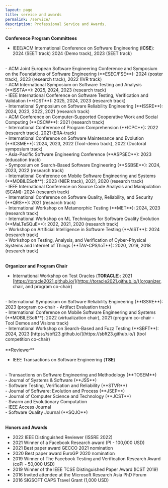 ```yaml
---
layout: page
title: service and awards
permalink: /service/
description: Professional Service and Awards.
---
```


**Conference Program Committees**
<br>
- IEEE/ACM International Conference on Software Engineering  (**ICSE**): 2024 (SEET track) 2024 (Demo track), 2023 (SEET track)
<br>
- ACM Joint European Software Engineering Conference and Symposium on the Foundations of Software Engineering (**ESEC/FSE**): 2024 (poster track), 2023 (research track), 2022 (IVR track)
<br>
- ACM International Symposium on Software Testing and
Analysis (**ISSTA**): 2025, 2024, 2023 (research track)
<br>
- IEEE International Conference on Software Testing, Verification and Validation (**ICST**): 2025, 2024, 2023 (research track)
<br>
- International Symposium on Software Reliability Engineering (**ISSRE**): 2024, 2023, 2022, 2021 (research track)
<br>
- ACM Conference on Computer-Supported Cooperative Work and Social Computing (**CSCW**): 2021 (research track)
<br>
- International Conference of Program Comprehension (**ICPC**): 2022 (research track), 2021 (ERA-track)
<br>
- International Conference on Software Maintenance and Evolution (**ICSME**): 2024, 2023, 2022 (Tool-demo track), 2022 (Doctoral symposium track)
<br>
- Asia-Pacific Software Engineering Conference (**ASPSEC**): 2023 (education track)
<br>
- Symposium on Search-Based Software Engineering (**SSBSE**): 2024, 2023, 2022 (research track)
<br>
- International Conference on Mobile Software Engineering and Systems (**MOBILESoft**): 2023 (NIER track), 2021, 2020 (research track)
<br> 
- IEEE International Conference on Source Code Analysis and Manipulation (SCAM): 2024 (research track)
<br>
- International Conference on Software Quality, Reliability, and Security (**QRS**): 2021 (research track)
<br>
- International Workshop on Metamorphic Testing (**MET**): 2024, 2023 (research track)
<br>
- International Workshop on ML Techniques for Software Quality Evolution (**MaLTeSQuE**): 2022, 2021, 2020 (research track)
<br>
- Workshop on Artificial Intelligence in Software Testing  (**AIST**): 2024 (research track)
<br>
- Workshop on Testing, Analysis, and Verification of Cyber-Physical Systems and Internet of Things (**TAV-CPS/IoT**): 2020, 2019, 2018 (research track)
<br> 
<br>

**Organizer and Program Chair**
<br>
- International Workshop on Test Oracles (**TORACLE**): 2021 [https://toracle2021.github.io/](https://toracle2021.github.io/)(organizer, chair, and program co-chair)
<br> 
- International Symposium on Software Reliability Engineering (**ISSRE**): 2023 (program co-chair - Artifact Evaluation track)
<br>
- International Conference on Mobile Software Engineering and Systems (**MOBILESoft**): 2022 (virtualization chair), 2021 (program co-chair - Tool Demos and Visions track)
<br> 
- International Workshop on Search-Based and Fuzz Testing (**SBFT**): 2024, 2023 [https://sbft23.github.io/](https://sbft23.github.io/) (tool competition co-chair)
<br>
<br>
**Reviewer**

- IEEE Transactions on Software Engineering (**TSE**)
<br>
- Transactions on Software Engineering and Methodology (**TOSEM**)
<br>
- Journal of Systems & Software (**JSS**)
<br>
- Software Testing, Verification and Reliability (**STVR**)
<br>
- Journal of Software: Evolution and Process (**JSEP**)
<br>
- Journal of Computer Science and Technology (**JCST**)
<br>
- Swarm and Evolutionary Computation
<br>
- IEEE Access Journal
<br>
- Software Quality Journal (**SQJO**)
<br>
<br>

**Honors and Awards**

- 2022 IEEE Distinguished Reviewer (ISSRE 2022)
- 2021 Winner of a Facebook Research award (PI - 100,000 USD) 
- 2021 Best paper award GECCO 2021 nomination 
-	2020 Best paper award EuroGP 2020 nomination 
- 2019 Winner of The Facebook Testing and Verification Research Award (coPi - 50,000 USD)
- 2019 Winner of the IEEE TCSE Distinguished Paper Award (ICST 2019)
-	2016 Invited attendee at the Microsoft Research Asia PhD Forum 
- 2016 SIGSOFT CAPS Travel Grant (1,000 USD) 



